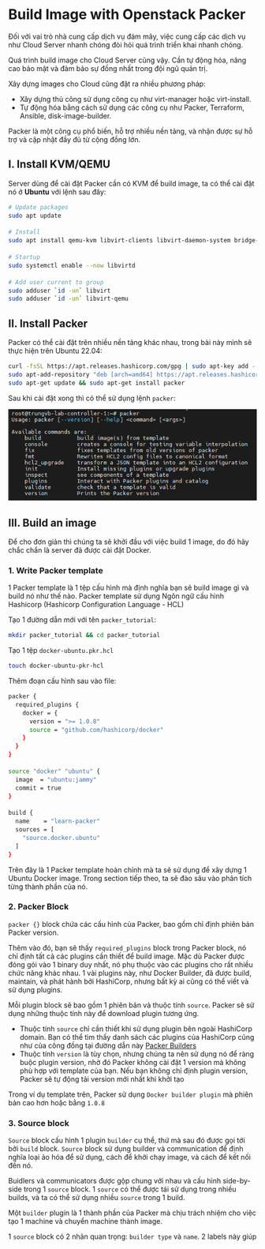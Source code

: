 # Build Image with Openstack Packer

Đối với vai trò nhà cung cấp dịch vụ đám mây, việc cung cấp các dịch vụ như Cloud Server nhanh chóng đòi hỏi quá trình triển khai nhanh chóng.

Quá trình build image cho Cloud Server cũng vậy. Cần tự động hóa, nâng cao bảo mật và đảm bảo sự đồng nhất trong đội ngũ quản trị.

Xây dựng images cho Cloud cũng đặt ra nhiều phương pháp:

  - Xây dựng thủ công sử dụng công cụ như virt-manager hoặc virt-install.
  - Tự động hóa bằng cách sử dụng các công cụ như Packer, Terraform, Ansible, disk-image-builder.

Packer là một công cụ phổ biến, hỗ trợ nhiều nền tảng, và nhận được sự hỗ trợ và cập nhật đầy đủ từ cộng đồng lớn.

## I. Install KVM/QEMU

Server dùng để cài đặt Packer cần có KVM để build image, ta có thể cài đặt nó ở **Ubuntu** với lệnh sau đây:

```sh
# Update packages
sudo apt update
 
# Install
sudo apt install qemu-kvm libvirt-clients libvirt-daemon-system bridge-utils virt-manager
 
# Startup
sudo systemctl enable --now libvirtd
 
# Add user current to group
sudo adduser `id -un` libvirt
sudo adduser `id -un` libvirt-qemu
```

## II. Install Packer

Packer có thể cài đặt trên nhiều nền tảng khác nhau, trong bài này mình sẽ thực hiện trên Ubuntu 22.04:

```sh
curl -fsSL https://apt.releases.hashicorp.com/gpg | sudo apt-key add -
sudo apt-add-repository "deb [arch=amd64] https://apt.releases.hashicorp.com $(lsb_release -cs) main"
sudo apt-get update && sudo apt-get install packer
```

Sau khi cài đặt xong thì có thể sử dụng lệnh ```packer```:

![](./images/packer_1.png)

## III. Build an image

Để cho đơn giản thì chúng ta sẽ khởi đầu với việc build 1 image, do đó hãy chắc chắn là server đã được cài đặt Docker.

### 1. Write Packer template

1 Packer template là 1 tệp cấu hình mà định nghĩa bạn sẽ build image gì và build nó như thế nào. Packer template sử dụng Ngôn ngữ cấu hình Hashicorp (Hashicorp Configuration Language - HCL)

Tạo 1 đường dẫn mới với tên ```packer_tutorial```:

```sh
mkdir packer_tutorial && cd packer_tutorial
```

Tạo 1 tệp ```docker-ubuntu.pkr.hcl```

```sh
touch docker-ubuntu-pkr-hcl
```

Thêm đoạn cấu hình sau vào file:

```sh
packer {
  required_plugins {
    docker = {
      version = ">= 1.0.8"
      source = "github.com/hashicorp/docker"
    }
  }
}

source "docker" "ubuntu" {
  image  = "ubuntu:jammy"
  commit = true
}

build {
  name    = "learn-packer"
  sources = [
    "source.docker.ubuntu"
  ]
}
```

Trên đây là 1 Packer template hoàn chỉnh mà ta sẽ sử dụng để xây dựng 1 Ubuntu Docker image. Trong section tiếp theo, ta sẽ đào sâu vào phân tích từng thành phần của nó.

### 2. Packer Block

```packer {}``` block chứa các cấu hình của Packer, bao gồm chỉ định phiên bản Packer version.

Thêm vào đó, bạn sẽ thấy ```required_plugins``` block trong Packer block, nó chỉ định tất cả các plugins cần thiết để build image. Mặc dù Packer được đóng gói vào 1 binary duy nhất, nó phụ thuộc vào các plugins cho rất nhiều chức năng khác nhau. 1 vài plugins này, như Docker Builder, đã được build, maintain, và phát hành bởi HashiCorp, nhưng bất kỳ ai cũng có thể viết và sử dụng plugins.

Mỗi plugin block sẽ bao gồm 1 phiên bản và thuộc tính ```source```. Packer sẽ sử dụng những thuộc tính này để download plugin tương ứng.
  - Thuộc tính ```source``` chỉ cần thiết khi sử dụng plugin bên ngoài HashiCorp domain. Bạn có thể tìm thấy danh sách các plugins của HashiCorp cũng như của công đồng tại đường dẫn này [Packer Builders](https://developer.hashicorp.com/packer/docs/builders)
  - Thuộc tính ```version``` là tùy chọn, nhưng chúng ta nên sử dụng nó để ràng buộc plugin version, nhờ đó Packer không cài đặt 1 version mà không phù hợp với template của bạn. Nếu bạn không chỉ định plugin version, Packer sẽ tự động tải version mới nhất khi khởi tạo

Trong ví dụ template trên, Packer sử dụng ```Docker builder plugin``` mà phiên bản cao hơn hoặc bằng ```1.0.8```

### 3. Source block

```Source``` block cấu hình 1 plugin ```builder``` cụ thể, thứ mà sau đó được gọi tới bởi ```build``` block. ```Source``` block sử dụng builder và communication để định nghĩa loại ảo hóa để sử dụng, cách để khởi chạy image, và cách để kết nối đến nó.

Buidlers và communicators được gộp chung với nhau và cấu hình side-by-side trong 1 ```source``` block. 1 ```source``` có thể được tái sử dụng trong nhiều builds, và ta có thể sử dụng nhiều ```source``` trong 1 build.

Một ```builder``` plugin là 1 thành phần của Packer mà chịu trách nhiệm cho việc tạo 1 machine và chuyển machine thành image.

1 ```source``` block có 2 nhãn quan trọng: ```builder type``` và ```name```. 2 labels này giúp 